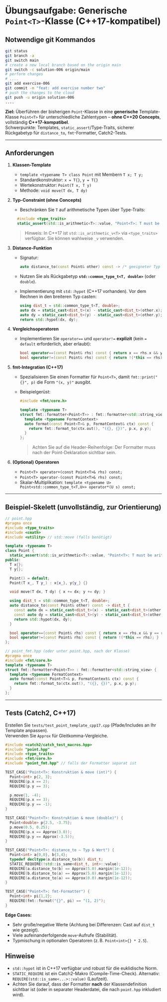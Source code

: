 # Übungsaufgabe: Generische `Point<T>`-Klasse (C++17-kompatibel)


## Notwendige git Kommandos

```sh
git status
git branch -a
git switch main
# create a new local branch based on the origin main
git switch -c solution-006 origin/main
# perform changes
# ....
git add exercise-006
git commit -m "feat: add exercise number two"
# push the changes to the cloud
git push -u origin solution-006
....
```

**Ziel:** Überführen der bisherigen `Point`-Klasse in eine **generische** Template-Klasse `Point<T>` für unterschiedliche Zahlentypen – **ohne C++20 Concepts**, vollständig **C++17-kompatibel**.  
Schwerpunkte: Templates, `static_assert`/Type-Traits, sicherer Rückgabetyp für `distance_to`, `fmt`-Formatter, Catch2-Tests.

---

## Anforderungen

1. **Klassen-Template**
   - `template <typename T> class Point` mit Membern `T x; T y;`
   - Standardkonstruktor: `x = T{}`, `y = T{}`
   - Wertekonstruktor: `Point(T x, T y)`
   - Methode: `void move(T dx, T dy)`

2. **Typ-Constraint (ohne Concepts)**
   - Beschränken Sie `T` auf arithmetische Typen über Type-Traits:

   ```cpp
     #include <type_traits>
     static_assert(std::is_arithmetic<T>::value, "Point<T>: T must be arithmetic");
     ```

     > Hinweis: In C++17 ist `std::is_arithmetic_v<T>` via `<type_traits>` verfügbar. Sie können wahlweise `_v` verwenden.

3. **Distance-Funktion**
   - Signatur:
  
     ```cpp
     auto distance_to(const Point& other) const -> /* geeigneter Typ */;
     ```

   - Nutzen Sie als Rückgabetyp **`std::common_type_t<T, double>`** (oder `double`).  
   - Implementierung mit `std::hypot` (C++17 vorhanden). Vor dem Rechnen in den breiteren Typ casten:

     ```cpp
     using dist_t = std::common_type_t<T, double>;
     auto dx = static_cast<dist_t>(x) - static_cast<dist_t>(other.x);
     auto dy = static_cast<dist_t>(y) - static_cast<dist_t>(other.y);
     return std::hypot(dx, dy);
     ```

4. **Vergleichsoperatoren**
   - Implementieren Sie `operator==` und `operator!=` **explizit** (kein `= default` erforderlich, aber erlaubt):

     ```cpp
     bool operator==(const Point& rhs) const { return x == rhs.x && y == rhs.y; }
     bool operator!=(const Point& rhs) const { return !(*this == rhs); }
     ```

5. **fmt-Integration (C++17)**
   - Spezialisieren Sie einen Formatter für `Point<T>`, damit `fmt::print("{}", p)` die Form `"(x, y)"` ausgibt.
   - Beispielgerüst:

     ```cpp
     #include <fmt/core.h>

     template <typename T>
     struct fmt::formatter<Point<T>> : fmt::formatter<std::string_view> {
       template <typename FormatContext>
       auto format(const Point<T>& p, FormatContext& ctx) const {
         return fmt::format_to(ctx.out(), "({}, {})", p.x, p.y);
       }
     };
     ```

     > Achten Sie auf die Header-Reihenfolge: Der Formatter muss nach der Point-Deklaration sichtbar sein.

6. **(Optional) Operatoren**
   - `Point<T> operator+(const Point<T>& rhs) const;`
   - `Point<T> operator-(const Point<T>& rhs) const;`
   - Skalar-Multiplikation: `template <typename U> Point<std::common_type_t<T,U>> operator*(U s) const;`

---

## Beispiel-Skelett (unvollständig, zur Orientierung)

```cpp
// point.hpp
#pragma once
#include <type_traits>
#include <cmath>
#include <utility> // std::move (falls benötigt)

template <typename T>
class Point {
  static_assert(std::is_arithmetic<T>::value, "Point<T>: T must be arithmetic");
public:
  T x{};
  T y{};

  Point() = default;
  Point(T x_, T y_) : x{x_}, y{y_} {}

  void move(T dx, T dy) { x += dx; y += dy; }

  using dist_t = std::common_type_t<T, double>;
  auto distance_to(const Point& other) const -> dist_t {
    const auto dx = static_cast<dist_t>(x) - static_cast<dist_t>(other.x);
    const auto dy = static_cast<dist_t>(y) - static_cast<dist_t>(other.y);
    return std::hypot(dx, dy);
  }

  bool operator==(const Point& rhs) const { return x == rhs.x && y == rhs.y; }
  bool operator!=(const Point& rhs) const { return !(*this == rhs); }
};
```

```cpp
// point_fmt.hpp (oder unter point.hpp, nach der Klasse)
#pragma once
#include <fmt/core.h>
template <typename T>
struct fmt::formatter<Point<T>> : fmt::formatter<std::string_view> {
  template <typename FormatContext>
  auto format(const Point<T>& p, FormatContext& ctx) const {
    return fmt::format_to(ctx.out(), "({}, {})", p.x, p.y);
  }
};
```

---

## Tests (Catch2, C++17)

Erstellen Sie `tests/test_point_template_cpp17.cpp` (Pfade/Includes an Ihr Template anpassen).  
Verwenden Sie `Approx` für Gleitkomma-Vergleiche.

```cpp
#include <catch2/catch_test_macros.hpp>
#include "point.hpp"
#include <type_traits>
#include <fmt/core.h>
#include "point_fmt.hpp" // falls der Formatter separat ist

TEST_CASE("Point<T>: Konstruktion & move (int)") {
  Point<int> p{2, 3};
  REQUIRE(p.x == 2);
  REQUIRE(p.y == 3);

  p.move(1, -4);
  REQUIRE(p.x == 3);
  REQUIRE(p.y == -1);
}

TEST_CASE("Point<T>: Konstruktion & move (double)") {
  Point<double> p{2.5, -3.75};
  p.move(0.5, 0.25);
  REQUIRE(p.x == Approx(3.0));
  REQUIRE(p.y == Approx(-3.5));
}

TEST_CASE("Point<T>: distance_to – Typ & Wert") {
  Point<int> a{0,0}, b{3,4};
  typedef decltype(a.distance_to(b)) dist_t;
  STATIC_REQUIRE(!std::is_same<dist_t, int>::value);
  REQUIRE(a.distance_to(b) == Approx(5.0).margin(1e-12));
  REQUIRE(b.distance_to(a) == Approx(5.0).margin(1e-12));
  REQUIRE(a.distance_to(a) == Approx(0.0).margin(1e-12));
}

TEST_CASE("Point<T>: fmt-Formatter") {
  Point<int> pi{1,2};
  REQUIRE(fmt::format("{}", pi) == "(1, 2)");
}
```

**Edge Cases:**  

- Sehr große/negative Werte (Achtung bei Differenzen: Cast auf `dist_t` wie gezeigt).  
- Viele aufeinanderfolgende `move`-Aufrufe (Stabilität).  
- Typmischung in optionalen Operatoren (z. B. `Point<int>{} * 2.5`).

## Hinweise

- `std::hypot` ist in C++17 verfügbar und robust für die euklidische Norm.  
- `STATIC_REQUIRE` ist ein Catch2-Makro (Compile-Time-Check). Alternativ: `REQUIRE(std::is_same<...>::value)` (Laufzeit).  
- Achten Sie darauf, dass der Formatter **nach** der Klassendefinition sichtbar ist (oder in separater Headerdatei, die nach `point.hpp` inkludiert wird).
